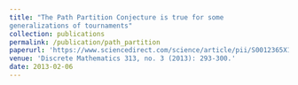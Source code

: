 ```yaml
---
title: "The Path Partition Conjecture is true for some
generalizations of tournaments"
collection: publications
permalink: /publication/path_partition
paperurl: 'https://www.sciencedirect.com/science/article/pii/S0012365X12004591'
venue: 'Discrete Mathematics 313, no. 3 (2013): 293-300.'
date: 2013-02-06
---
```





